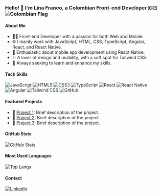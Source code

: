 ### Hello! 👋 I'm Lina Franco, a Colombian Front-end Developer 🇨🇴 ![Colombian Flag](https://upload.wikimedia.org/wikipedia/commons/thumb/2/21/Flag_of_Colombia.svg/20px-Flag_of_Colombia.svg.png)

#### About Me
- 👩‍💻 Front-end Developer with a passion for both Web and Mobile.
- 🌐 I mainly work with JavaScript, HTML, CSS, TypeScript, Angular, React, and React Native.
- 📱 Enthusiastic about mobile app development using React Native.
- ✨ A lover of design and usability, with a soft spot for Tailwind CSS.
- 🚀 Always seeking to learn and enhance my skills.

#### Tech Skills
![JavaScript](https://img.shields.io/badge/-JavaScript-F7DF1E?style=for-the-badge&logo=javascript&logoColor=black)
![HTML5](https://img.shields.io/badge/-HTML5-E34F26?style=for-the-badge&logo=html5&logoColor=white)
![CSS3](https://img.shields.io/badge/-CSS3-1572B6?style=for-the-badge&logo=css3&logoColor=white)
![TypeScript](https://img.shields.io/badge/-TypeScript-3178C6?style=for-the-badge&logo=typescript&logoColor=white)
![React](https://img.shields.io/badge/-React-61DAFB?style=for-the-badge&logo=react&logoColor=black)
![React Native](https://img.shields.io/badge/-React_Native-61DAFB?style=for-the-badge&logo=react&logoColor=black)
![Angular](https://img.shields.io/badge/-Angular-DD0031?style=for-the-badge&logo=angular&logoColor=white)
![Tailwind CSS](https://img.shields.io/badge/-Tailwind_CSS-38B2AC?style=for-the-badge&logo=tailwind-css&logoColor=white)
![GitHub](https://img.shields.io/badge/-GitHub-181717?style=for-the-badge&logo=github&logoColor=white)

#### Featured Projects
- 🌟 [Project 1](link-to-project): Brief description of the project.
- 🌟 [Project 2](link-to-project): Brief description of the project.
- 🌟 [Project 3](link-to-project): Brief description of the project.

#### GitHub Stats
![GitHub Stats](https://github-readme-stats.vercel.app/api?username=linaf21&show_icons=true&theme=radical)

#### Most Used Languages
![Top Langs](https://github-readme-stats.vercel.app/api/top-langs/?username=linaf21&layout=compact&theme=radical)

#### Contact
[![LinkedIn](https://img.shields.io/badge/-LinkedIn-0077B5?style=for-the-badge&logo=linkedin&logoColor=white)](https://www.linkedin.com/in/lina-mar%C3%ADa-franco-olaya/)
